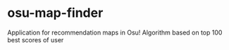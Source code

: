 # osu-map-finder

Application for recommendation maps in Osu! Algorithm based on top 100 best scores of user